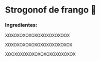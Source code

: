 # Strogonof de frango :chicken:

### Ingredientes:

XOXOXOXOXOXOXOXOXOXOOX

XOXOXOXOXOXOXOXOXOXOXOX

XOOXOXOXOXOXOXOXOXOXOXOX